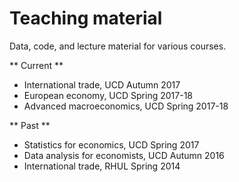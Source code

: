 # Teaching material

Data, code, and lecture material for various courses. 

** Current **
* International trade, UCD Autumn 2017 
* European economy, UCD Spring 2017-18
* Advanced macroeconomics, UCD Spring 2017-18

** Past **
* Statistics for economics, UCD Spring 2017
* Data analysis for economists, UCD Autumn 2016
* International trade, RHUL Spring 2014
